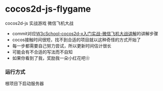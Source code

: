 # cocos2d-js-flygame

cocos2d-js 实战游戏 微信飞机大战

 - commit对应[W3cSchool-cocos2d-x入门实战-微信飞机大战讲解](https://www.w3cschool.cn/cocos2dxgettingreal/kdl21ibq.html)的讲解步骤
 - cocos接触时间很短，找不到合适的项目就以这种奇怪的方式开始了
 - 每一步都需要自己努力尝试，所以更新时间估计很长
 - 可能会有不合适的写法而不自知
 - 如果你看到了我，奖励我一朵小红花吧❀


 ### 运行方式

根项目下启动服务器


